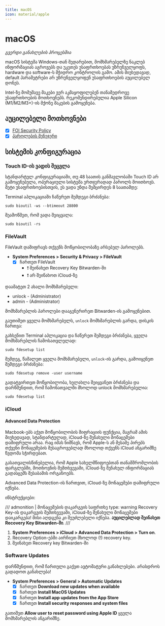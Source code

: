 ```yaml
---
title: macOS
icon: material/apple
---
```


# macOS

_გვერდი განახლების პროცესშია_

macOS სისტემა Windows-თან შედარებით, მომხმარებელზე ნაკლებ ინფორმაციას აგროვებს და უკეთეს
უსაფრთხოებას უზრუნველყოფს, hardware და software-ს მჭიდრო კონტროლის გამო. ამის მიუხედავად,
default პარამეტრები არ უზრუნველყოფენ უსაფრთხოების აუცილებელ დონეს.

Intel-ზე მომუშავე მაკები ვერ აკმაყოფილებენ თანამედროვე უსაფრთხოების მოთხოვნებს. რეკომენდირებულია
Apple Silicon (M1/M2/M3+)-ის მქონე მაკების გამოყენება.

## აუცილებელი მოთხოვნები

- [x] [FOI Security Policy](/policies/#macos)
- [x] [პაროლების მენეჯერი](/solutions/passwords)

## სისტემის კონფიგურაცია

### Touch ID-ის ვადის შეცვლა

სტანდარტულ კონფიგურაციაში, თუ 48 საათის განმავლობაში Touch ID არ გამოყენებულა, ოპერაციული სისტემა
ერთჯერადად პაროლს მოითხოვს. მეტი უსაფრთხოებისთვის, ეს ვადა უნდა შემცირდეს 8 საათამდე:

Terminal აპლიკაციაში ჩაწერეთ შემდეგი ბრძანება:

```
sudo bioutil -ws --btimeout 28800
```

შეამოწმეთ, რომ ვადა შეიცვალა:

```
sudo bioutil -rs
```

### FileVault

FileVault დაშიფრავს თქვენს მოწყობილობაზე არსებულ პაროლებს.

- **System Preferences > Security & Privacy > FileVault**
    - [x] ჩართეთ FileVault
        - :exclamation: შეინახეთ Recovery Key Bitwarden-ში
        - :exclamation: არ შეინახოთ iCloud-ზე

დაამატეთ 2 ახალი მომხმარებელი:

- unlock - (Administrator)
- admin - (Administrator)

მომხმარებლის პაროლები დააგენერირეთ Bitwarden-ის გამოყენებით.

გაუთიშეთ ყველა მომხმარებელს, `unlock` მომხმარებლის გარდა, დისკის ჩართვა:

გახსენით Terminal აპლიკაცია და ჩაწერეთ შემდეგი ბრძანება, ყველა მომხმარებლის ჩამოსათვლელად:

```
sudo fdesetup list
```

შემდეგ, წაშალეთ ყველა მომხმარებელი, `unlock`-ის გარდა, გამოიყენეთ შემდეგი ბრძანება:

```
sudo fdesetup remove -user username
```

გადატვირთეთ მოწყობილობა, ხელახლა შეიყვანეთ ბრძანება და დარწმუნდით, რომ ჩამონათვალში მხოლოდ
unlock მომხმარებელია:

```
sudo fdesetup list
```

### iCloud

#### Advanced Data Protection

Macbook-ებს აქვთ მოწყობილობის შიფრაციის ფუნქცია, მაგრამ ამის მიუხედავად, სტანდარტულად,
iCloud-ზე შენახული მონაცემები დაშიფრული არაა. რაც იმას ნიშნავს, რომ Apple-ს ან მესამე პირებს
თქვენი მონაცემების შესაგროვებლად მხოლოდ თქვენს iCloud ანგარიშზე წვდომა სჭირდებათ.

გასათვალისწინებელია, რომ Apple სახელმწიფოებთან თანამშრომლობის ფარგლებში, მოთხოვნის შემთხვევაში,
iCloud-ზე შენახულ ინფორმაციას გადასცემს შესაბამის ორგანოებს.

Advanced Data Protection-ის ჩართვით, iCloud-ზე მონაცემები დაშიფრული იქნება.

ინსტრუქციები:

/// admonition | მონაცემების დაკარგვის საფრთხე
    type: warning
Recovery Key-ის დაკარგვის შემთხვევაში, iCloud-ზე შენახული მონაცემები დაიკარგება! მისი აღდგენა
კი შეუძლებელი იქნება. **აუცილებლად შეინახეთ Recovery Key Bitwarden-ში**.
///

1. **System Preferences > iCloud > Advanced Data Protection > Turn on**.
2. Recovery Option-ებში აირჩიეთ მხოლოდ (!) recovery key.
3. შეინახეთ Recovery key Bitwarden-ში

### Software Updates

დარწმუნდით, რომ ჩართული გაქვთ ავტომატური განახლებები. არასდროს გადადოთ განახლება!

- **System Preferences > General > Automatic Updates**
    - [x] ჩართეთ **Download new updates when available**
    - [x] ჩართეთ **Install MacOS Updates**
    - [x] ჩართეთ **Install app updates from the App Store**
    - [x] ჩართეთ **Install security responses and system files**

გათიშეთ **Allow user to reset password using Apple ID** ყველა მომხმარებლის ანგარიშზე.

